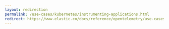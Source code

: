 ```yaml
---
layout: redirection
permalink: /use-cases/kubernetes/instrumenting-applications.html
redirect: https://www.elastic.co/docs/reference/opentelemetry/use-cases/kubernetes/instrumenting-applications.html
---
```

